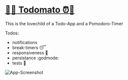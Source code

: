# [:tomato::alarm_clock: Todomato :alarm_clock::tomato:](https://todomato.herokuapp.com/)

This is the lovechild of a Todo-App and a Pomodoro-Timer

Todos:
  - notifications 
  - break-timers  :sleeping:
  - responsiveness :nail_care:
  - persistance :godmode:
  - tests :see_no_evil:

![App-Screenshot](http://i.imgur.com/VpCWarv.png)
